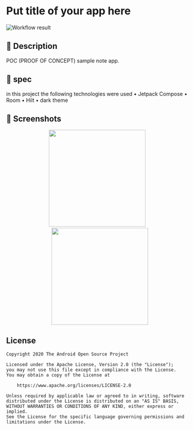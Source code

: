 # Put title of your app here

<!--- Replace <OWNER> with your Github Username and <REPOSITORY> with the name of your repository. -->
<!--- You can find both of these in the url bar when you open your repository in github. -->
![Workflow result](https://github.com/titoaesj/ToDo/workflows/Check/badge.svg)


## :scroll: Description
<!--- Describe your app in one or two sentences -->
POC (PROOF OF CONCEPT) sample note app.

## :robot: spec
in this project the following technologies were used
 • Jetpack Compose
 • Room
 • Hilt
 • dark theme

## :camera_flash: Screenshots
<!-- You can add more screenshots here if you like -->
<div align="center">
<img src="https://github.com/titoaesj/ToDo/blob/master/readme/light.gif" width="260">&emsp;<img src="https://github.com/titoaesj/ToDo/blob/master/readme/dark.gif" width="260">
</div>

## License
```
Copyright 2020 The Android Open Source Project

Licensed under the Apache License, Version 2.0 (the "License");
you may not use this file except in compliance with the License.
You may obtain a copy of the License at

    https://www.apache.org/licenses/LICENSE-2.0

Unless required by applicable law or agreed to in writing, software
distributed under the License is distributed on an "AS IS" BASIS,
WITHOUT WARRANTIES OR CONDITIONS OF ANY KIND, either express or implied.
See the License for the specific language governing permissions and
limitations under the License.
```